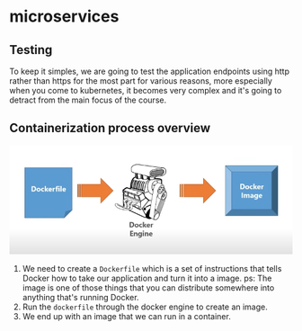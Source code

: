 # microservices

## Testing

To keep it simples, we are going to test the application endpoints using http rather than https for the most part for various reasons, more especially when you come to kubernetes, it becomes very complex and it's going to detract from the main focus of the course.

## Containerization process overview

![Containerization process](./docs/imgs/containerization-process.png)

1. We need to create a `Dockerfile` which is a set of instructions that tells Docker how to take our application and turn it into a image.
   ps: The image is one of those things that you can distribute somewhere into anything that's running Docker.
2. Run the `dockerfile` through the docker engine to create an image.
3. We end up with an image that we can run in a container.
